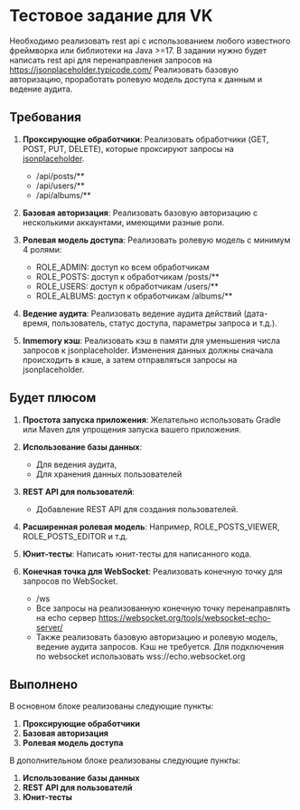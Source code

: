 # Тестовое задание для VK

Необходимо реализовать rest api с использованием любого известного фреймворка или библиотеки на Java >=17.
В задании нужно будет написать rest api для перенаправления запросов на https://jsonplaceholder.typicode.com/
Реализовать базовую авторизацию, проработать ролевую модель доступа к данным и ведение аудита.

## Требования

1. **Проксирующие обработчики**: Реализовать обработчики (GET, POST, PUT, DELETE), которые проксируют запросы
   на [jsonplaceholder](https://jsonplaceholder.typicode.com/).
    - /api/posts/**
    - /api/users/**
    - /api/albums/**

2. **Базовая авторизация**: Реализовать базовую авторизацию с несколькими аккаунтами, имеющими разные роли.

3. **Ролевая модель доступа**: Реализовать ролевую модель с минимум 4 ролями:
    - ROLE_ADMIN: доступ ко всем обработчикам
    - ROLE_POSTS: доступ к обработчикам /posts/**
    - ROLE_USERS: доступ к обработчикам /users/**
    - ROLE_ALBUMS: доступ к обработчикам /albums/**

4. **Ведение аудита**: Реализовать ведение аудита действий (дата-время, пользователь, статус доступа, параметры запроса
   и т.д.).

5. **Inmemory кэш**: Реализовать кэш в памяти для уменьшения числа запросов к jsonplaceholder. Изменения данных должны
   сначала происходить в кэше, а затем отправляться запросы на jsonplaceholder.

## Будет плюсом

1. **Простота запуска приложения**: Желательно использовать Gradle или Maven для упрощения запуска вашего приложения.

2. **Использование базы данных**:
    - Для ведения аудита,
    - Для хранения данных пользователей

3. **REST API для пользователй**:
    - Добавление REST API для создания пользователей.

4. **Расширенная ролевая модель**: Например, ROLE_POSTS_VIEWER, ROLE_POSTS_EDITOR и т.д.

5. **Юнит-тесты**: Написать юнит-тесты для написанного кода.

6. **Конечная точка для WebSocket**: Реализовать конечную точку для запросов по WebSocket.
    - /ws
    - Все запросы на реализованную конечную точку перенаправлять на echo
      сервер https://websocket.org/tools/websocket-echo-server/
    - Также реализовать базовую авторизацию и ролевую модель, ведение аудита запросов. Кэш не требуется. Для подключения
      по websocket использовать wss://echo.websocket.org

## Выполнено

В основном блоке реализованы следующие пункты:

1. **Проксирующие обработчики**
2. **Базовая авторизация**
3. **Ролевая модель доступа**

В дополнительном блоке реализованы следующие пункты:

1. **Использование базы данных**
2. **REST API для пользователй**
3. **Юнит-тесты**

